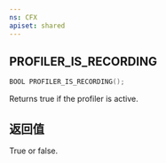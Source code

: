 ```yaml
---
ns: CFX
apiset: shared
---
```

## PROFILER_IS_RECORDING

```c
BOOL PROFILER_IS_RECORDING();
```

Returns true if the profiler is active.

## 返回值
True or false.


